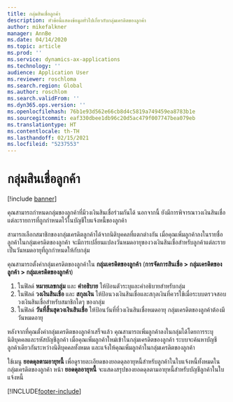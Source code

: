 ```yaml
---
title: กลุ่มสินเชื่อลูกค้า
description: หัวข้อนี้แสดงข้อมูลทั่วไปเกี่ยวกับกลุ่มเครดิตของลูกค้า
author: mikefalkner
manager: AnnBe
ms.date: 04/14/2020
ms.topic: article
ms.prod: ''
ms.service: dynamics-ax-applications
ms.technology: ''
audience: Application User
ms.reviewer: roschloma
ms.search.region: Global
ms.author: roschlom
ms.search.validFrom: ''
ms.dyn365.ops.version: ''
ms.openlocfilehash: 76b1e93d562e66cb8d4c5819a749459ea8783b1e
ms.sourcegitcommit: eaf330dbee1db96c20d5ac479f007747bea079eb
ms.translationtype: HT
ms.contentlocale: th-TH
ms.lasthandoff: 02/15/2021
ms.locfileid: "5237553"
---
```

# <a name="customer-credit-groups"></a>กลุ่มสินเชื่อลูกค้า

[!include [banner](../includes/banner.md)]

คุณสามารถกำหนดกลุ่มของลูกค้าที่มีวงเงินสินเชื่อร่วมกันได้ นอกจากนี้ ยังมีการพิจารณาวงเงินสินเชื่อแต่ละรายการที่ถูกกำหนดไว้ในบัญชีใบแจ้งหนี้ของลูกค้า

สามารถเลือกสมาชิกของกลุ่มเครดิตลูกค้าได้จากนิติบุคคลที่แตกต่างกัน เมื่อคุณเพิ่มลูกค้าลงในรายชื่อลูกค้าในกลุ่มเครดิตของลูกค้า จะมีการเปลี่ยนแปลงวันหมดอายุของวงเงินสินเชื่อสำหรับลูกค้าแต่ละรายเป็นวันหมดอายุที่ถูกกำหนดให้กับกลุ่ม

คุณสามารถตั้งค่ากลุ่มเครดิตของลูกค้าใน **กลุ่มเครดิตของลูกค้า** (**การจัดการสินเชื่อ \> กลุ่มเครดิตของลูกค้า \> กลุ่มเครดิตของลูกค้า**)

1. ในฟิลด์ **หมายเลขกลุ่ม** และ **คำอธิบาย** ให้ป้อนตัวระบุและคำอธิบายสำหรับกลุ่ม
2. ในฟิลด์ **วงเงินสินเชื่อ** และ **สกุลเงิน** ให้ป้อนวงเงินสินเชื่อและสกุลเงินที่ควรใช้เมื่อระบบตรวจสอบวงเงินสินเชื่อสำหรับสมาชิกใดๆ ของกลุ่ม
3. ในฟิลด์ **วันที่สิ้นสุดวงเงินสินเชื่อ** ให้ป้อนวันที่ที่วงเงินสินเชื่อหมดอายุ กลุ่มเครดิตของลูกค้าต้องมีวันหมดอายุ

หลังจากที่คุณตั้งค่ากลุ่มเครดิตของลูกค้าเสร็จแล้ว คุณสามารถเพิ่มลูกค้าลงในกลุ่มได้โดยการระบุนิติบุคคลและรหัสบัญชีลูกค้า เมื่อคุณเพิ่มลูกค้าใหม่เข้าในกลุ่มเครดิตของลูกค้า ระบบจะค้นหาบัญชีลูกค้าเดียวกันระหว่างนิติบุคคลทั้งหมด และแจ้งให้คุณเพิ่มลูกค้าในกลุ่มเครดิตของลูกค้า

ใช้เมนู **ยอดดุลตามอายุหนี้** เพื่อดูรายละเอียดของยอดดุลอายุหนี้สำหรับลูกค้าในใบแจ้งหนี้ทั้งหมดในกลุ่มเครดิตของลูกค้า หน้า **ยอดดุลอายุหนี้** จะแสดงสรุปของยอดดุลตามอายุหนี้สำหรับบัญชีลูกค้าในใบแจ้งหนี้


[!INCLUDE[footer-include](../../includes/footer-banner.md)]